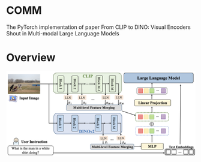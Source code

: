 # COMM
The PyTorch implementation of paper From CLIP to DINO: Visual Encoders Shout in Multi-modal Large Language Models

# Overview
<div align=center>
<img src="https://github.com/YuchenLiu98/COMM/blob/main/images/overall.png" width="740px">
</div>

